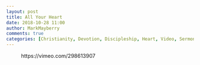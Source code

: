 ```yaml
---
layout: post
title: All Your Heart
date: 2018-10-28 11:00
author: MarkMayberry
comments: true
categories: [Christianity, Devotion, Discipleship, Heart, Video, Sermon]
---
```

<!-- wp:core-embed/vimeo {"url":"https://vimeo.com/298613907","type":"video","providerNameSlug":"vimeo","className":"wp-embed-aspect-4-3 wp-has-aspect-ratio"} -->
<figure class="wp-block-embed-vimeo wp-block-embed is-type-video is-provider-vimeo wp-embed-aspect-4-3 wp-has-aspect-ratio"><div class="wp-block-embed__wrapper">
https://vimeo.com/298613907
</div></figure>
<!-- /wp:core-embed/vimeo -->
